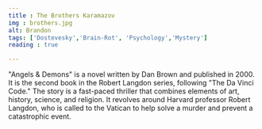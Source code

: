 ```yaml
---
title : The Brothers Karamazov
img : brothers.jpg
alt: Brandon
tags: ['Dostevesky','Brain-Rot', 'Psychology','Mystery']
reading : true

---
```


"Angels & Demons" is a novel written by Dan Brown and published in 2000. It is the second book in the Robert Langdon series, following "The Da Vinci Code." The story is a fast-paced thriller that combines elements of art, history, science, and religion. It revolves around Harvard professor Robert Langdon, who is called to the Vatican to help solve a murder and prevent a catastrophic event.
